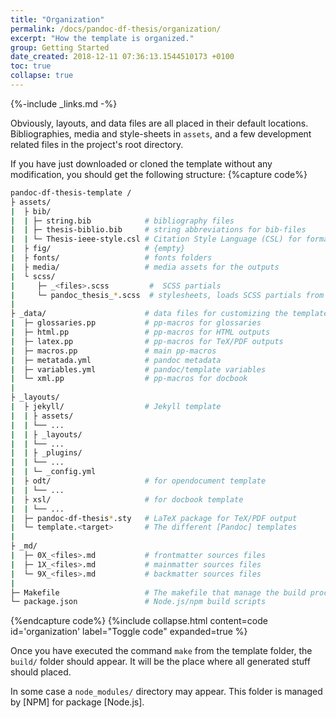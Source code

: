 ```yaml
---
title: "Organization"
permalink: /docs/pandoc-df-thesis/organization/
excerpt: "How the template is organized."
group: Getting Started
date_created: 2018-12-11 07:36:13.1544510173 +0100
toc: true
collapse: true
---
```


{%-include _links.md -%}

Obviously, layouts, and data files are all placed in their default locations. Bibliographies, media and style-sheets in `assets`, and a few development related files in the project's root directory.

If you have just downloaded or cloned the template without any modification, you should get the following structure:
{%capture code%}
```bash
pandoc-df-thesis-template /
├ assets/
|  ├ bib/
|  | ├─ string.bib            # bibliography files
|  | ├─ thesis-biblio.bib     # string abbreviations for bib-files
|  | └─ Thesis-ieee-style.csl # Citation Style Language (CSL) for formatting of citations and bibliographies. 
|  ├ fig/                     # {empty}
|  ├ fonts/                   # fonts folders
|  ├ media/                   # media assets for the outputs
|  └ scss/
|     ├─ _<files>.scss         #  SCSS partials 
|     └─ pandoc_thesis_*.scss  # stylesheets, loads SCSS partials from '_<files>.scss'
|
├ _data/                      # data files for customizing the template
|  ├─ glossaries.pp           # pp-macros for glossaries
|  ├─ html.pp                 # pp-macros for HTML outputs
|  ├─ latex.pp                # pp-macros for TeX/PDF outputs
|  ├─ macros.pp               # main pp-macros 
|  ├─ metatada.yml            # pandoc metadata 
|  ├─ variables.yml           # pandoc/template variables 
|  └─ xml.pp                  # pp-macros for docbook 
|
├ _layouts/
|  ├ jekyll/                  # Jekyll template
|  | ├ assets/
|  | └── ...
|  | ├ _layouts/
|  | └── ...
|  | ├ _plugins/
|  | └── ...
|  | └─ _config.yml
|  ├ odt/                     # for opendocument template
|  | └── ...
|  ├ xsl/                     # for docbook template
|  | └── ...
|  ├─ pandoc-df-thesis*.sty   # LaTeX package for TeX/PDF output
|  └─ template.<target>       # The different [Pandoc] templates
|
├ _md/
|  ├─ 0X_<files>.md           # frontmatter sources files
|  ├─ 1X_<files>.md           # mainmatter sources files
|  └─ 9X_<files>.md           # backmatter sources files
|
├─ Makefile                   # The makefile that manage the build process
└─ package.json               # Node.js/npm build scripts
```
{%endcapture code%}
{%include collapse.html content=code id='organization' label="Toggle code" expanded=true %}

Once you have executed the command `make` from the template folder, the `build/` folder should appear.
It will be the place where all generated stuff should placed.

In some case a `node_modules/` directory may appear. This folder is managed by [NPM] for package [Node.js].


